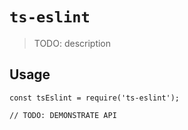 # `ts-eslint`

> TODO: description

## Usage

```
const tsEslint = require('ts-eslint');

// TODO: DEMONSTRATE API
```
